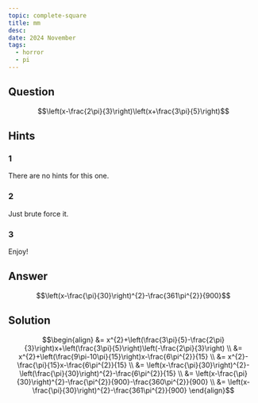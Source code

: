```yaml
---
topic: complete-square
title: mm
desc: 
date: 2024 November
tags:
  - horror
  - pi
---
```



## Question
```math
\left(x-\frac{2\pi}{3}\right)\left(x+\frac{3\pi}{5}\right)
```


## Hints

### 1
There are no hints for this one.

### 2
Just brute force it.

### 3
Enjoy!


## Answer
```math
\left(x-\frac{\pi}{30}\right)^{2}-\frac{361\pi^{2}}{900}
```


## Solution

```math
\begin{align}
&= x^{2}+\left(\frac{3\pi}{5}-\frac{2\pi}{3}\right)x+\left(\frac{3\pi}{5}\right)\left(-\frac{2\pi}{3}\right)
\\ &= x^{2}+\left(\frac{9\pi-10\pi}{15}\right)x-\frac{6\pi^{2}}{15}
\\ &= x^{2}-\frac{\pi}{15}x-\frac{6\pi^{2}}{15}
\\ &= \left(x-\frac{\pi}{30}\right)^{2}-\left(\frac{\pi}{30}\right)^{2}-\frac{6\pi^{2}}{15}
\\ &= \left(x-\frac{\pi}{30}\right)^{2}-\frac{\pi^{2}}{900}-\frac{360\pi^{2}}{900}
\\ &= \left(x-\frac{\pi}{30}\right)^{2}-\frac{361\pi^{2}}{900}
\end{align}
```
